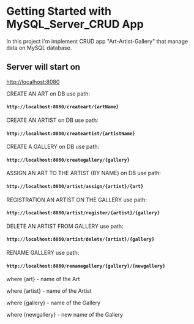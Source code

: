 # Getting Started with MySQL_Server_CRUD  App

In this project i'm implement CRUD app "Art-Artist-Gallery" that manage data on MySQL database.

##  Server will start on 
[http://localhost:8080](http://localhost:8080)

CREATE AN ART on DB use path:
#### `http://localhost:8080/createart/{artName}`

CREATE AN ARTIST on DB use path:
#### `http://localhost:8080/createartist/{artistName}`

CREATE A GALLERY on DB use path:
#### `http://localhost:8080/creategallery/{gallery}`

ASSIGN AN ART TO THE ARTIST (BY NAME) on DB use path:
#### `http://localhost:8080/artist/assign/{artist}/{art}`

REGISTRATION AN ARTIST ON THE GALLERY use path:
#### `http://localhost:8080/artist/register/{artist}/{gallery}`

DELETE AN ARTIST FROM GALLERY use path:
#### `http://localhost:8080/artist/delete/{artist}/{gallery}`

RENAME GALLERY use path:
#### `http://localhost:8080/renamegallery/{gallery}/{newgallery}`



where {art} - name of the Art

where {artist} - name of the Artist

where {gallery} - name of the Gallery

where {newgallery} - new name of the Gallery


